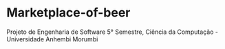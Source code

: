 # Marketplace-of-beer
Projeto de Engenharia de Software 5° Semestre, Ciência da Computação - Universidade Anhembi Morumbi
